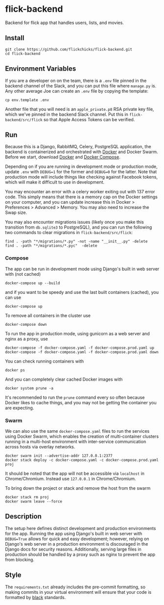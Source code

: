 # flick-backend

Backend for flick app that handles users, lists, and movies.

## Install

```
git clone https://github.com/flickchicks/flick-backend.git
cd flick-backend
```

## Environment Variables

If you are a developer on on the team, there is a `.env` file pinned in the backend channel of the Slack, and you can put this file where `manage.py` is. Any other average Joe can create an `.env` file by copying the template:

```
cp env.template .env
```

Another file that you will need is an `apple_private.p8` RSA private key file, which we've pinned in the backend Slack channel. Put this in `flick-backend/src/flick` so that Apple Access Tokens can be verified.

## Run

Because this is a Django, RabbitMQ, Celery, PostgreSQL application, the backend is containerized and orchestrated with [Docker](https://www.docker.com/get-started) and Docker Swarm. Before we start, download [Docker](https://docs.docker.com/get-docker/) and [Docker Compose](https://docs.docker.com/compose/install/).

Depending on if you are running in development mode or production mode, update `.env` with `DEBUG=1` for the former and `DEBUG=0` for the latter. Note that production mode will include things like checking against Facebook tokens, which will make it difficult to use in development.

You may encounter an error with a celery worker exiting out with 137 error code. This simply means that there is a memory cap on the Docker settings on your computer, and you can update increase this in Docker > Preferences > Advanced > Memory. You may also need to increase the Swap size.

You may also encounter migrations issues (likely once you make this transition from `db.sqlite3` to PostgreSQL), and you can run the following two commands to clear migrations in `flick-backend/src/flick`:

```
find . -path "*/migrations/*.py" -not -name "__init__.py" -delete
find . -path "*/migrations/*.pyc"  -delete
```

### Compose

The app can be run in development mode using Django's built in web server with (not cached)

```
docker-compose up --build
```

and if you want to be speedy and use the last built containers (cached), you can use

```
docker-compose up
```

To remove all containers in the cluster use

```
docker-compose down
```

To run the app in production mode, using gunicorn as a web server and nginx as a proxy, use

```
docker-compose -f docker-compose.yaml -f docker-compose.prod.yaml up
docker-compose -f docker-compose.yaml -f docker-compose.prod.yaml down
```

You can check running containers with

```
docker ps
```

And you can completely clear cached Docker images with

```
docker system prune -a
```

It's recommended to run the `prune` command every so often because Docker likes to cache things, and you may not be getting the container you are expecting.

### Swarm

We can also use the same `docker-compose.yaml` files to run the services using Docker Swarm, which enables the creation of multi-container clusters running in a multi-host environment with inter-service communication across hosts via overlay networks.

```
docker swarm init --advertise-addr 127.0.0.1:2377
docker stack deploy -c docker-compose.yaml -c docker-compose.prod.yaml proj
```

It should be noted that the app will not be accessible via `localhost` in Chrome/Chromium.
Instead use `127.0.0.1` in Chrome/Chromium.

To bring down the project or stack and remove the host from the swarm

```
docker stack rm proj
docker swarm leave --force
```

## Description

The setup here defines distinct development and production environments for the app. Running the app using Django's built in web server with `DEBUG=True` allows for quick and easy development; however, relying on Django's web server in a production environment is discouraged in the Django docs for security reasons. Additionally, serving large files in production should be handled by a proxy such as nginx to prevent the app from blocking.

## Style

The `requirements.txt` already includes the pre-commit formatting, so making commits in your virtual environment will ensure that your code is formatted by [black](https://github.com/psf/black) standards.
